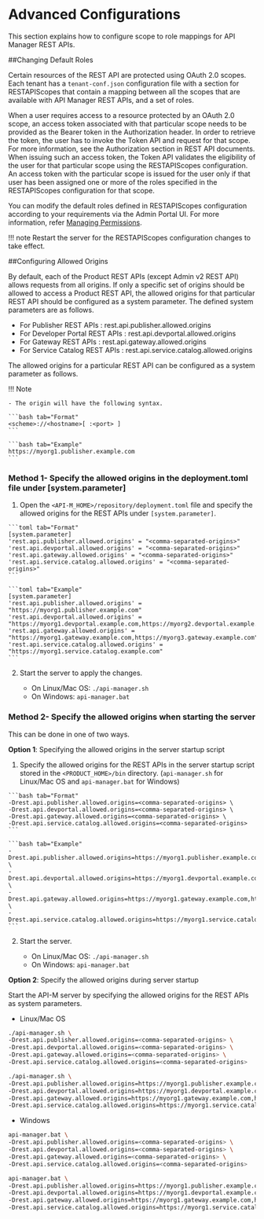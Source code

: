 # Advanced Configurations

This section explains how to configure scope to role mappings for API Manager REST APIs.

##Changing Default Roles

Certain resources of the REST API are protected using OAuth 2.0 scopes. Each tenant has a `tenant-conf.json` configuration file with a section for RESTAPIScopes that contain a mapping between all the scopes that are available with API Manager REST APIs, and a set of roles. 

When a user requires access to a resource protected by an OAuth 2.0 scope, an access token associated with that particular scope needs to be provided as the Bearer token in the Authorization header. In order to retrieve the token, the user has to invoke the Token API and request for that scope. For more information, see the Authorization section in REST API documents. When issuing such an access token, the Token API validates the eligibility of the user for that particular scope using the RESTAPIScopes configuration. An access token with the particular scope is issued for the user only if that user has been assigned one or more of the roles specified in the RESTAPIScopes configuration for that scope.

You can modify the default roles defined in RESTAPIScopes configuration according to your requirements via the Admin Portal UI. For more information, refer [Managing Permissions]({{base_path}}/administer/managing-users-and-roles/managing-permissions/#adding-role-based-permissions). 

!!! note
    Restart the server for the RESTAPIScopes configuration changes to take effect.

##Configuring Allowed Origins

By default, each of the Product REST APIs (except Admin v2 REST API) allows requests from all origins. If only a specific set of origins should be allowed to access a Product REST API, the allowed origins for that particular REST API should be configured as a system parameter. The defined system parameters are as follows.

-   For Publisher REST APIs : rest.api.publisher.allowed.origins
-   For Developer Portal REST APIs : rest.api.devportal.allowed.origins
-   For Gateway REST APIs : rest.api.gateway.allowed.origins
-   For Service Catalog REST APIs : rest.api.service.catalog.allowed.origins

The allowed origins for a particular REST API can be configured as a system parameter as follows.

!!! Note

    - The origin will have the following syntax.

    ```bash tab="Format"
    <scheme>://<hostname>[ :<port> ]
    ```

    ```bash tab="Example"
    https://myorg1.publisher.example.com
    ```

### Method 1- Specify the allowed origins in the deployment.toml file under [system.parameter]

 1.  Open the `<API-M_HOME>/repository/deployment.toml` file and specify the allowed origins for the REST APIs under `[system.parameter]`.

    ```toml tab="Format"
    [system.parameter]
    'rest.api.publisher.allowed.origins' = "<comma-separated-origins>"
    'rest.api.devportal.allowed.origins' = "<comma-separated-origins>"
    'rest.api.gateway.allowed.origins' = "<comma-separated-origins>"
    'rest.api.service.catalog.allowed.origins' = "<comma-separated-origins>"
    ```

    ```toml tab="Example"
    [system.parameter]
    'rest.api.publisher.allowed.origins' = "https://myorg1.publisher.example.com"
    'rest.api.devportal.allowed.origins' = "https://myorg1.devportal.example.com,https://myorg2.devportal.example.com"
    'rest.api.gateway.allowed.origins' = "https://myorg1.gateway.example.com,https://myorg3.gateway.example.com"
    'rest.api.service.catalog.allowed.origins' = "https://myorg1.service.catalog.example.com"
    ```

 2.  Start the server to apply the changes.

      * On Linux/Mac OS: `./api-manager.sh`
      * On Windows: `api-manager.bat`

### Method 2- Specify the allowed origins when starting the server

This can be done in one of two ways.

**Option 1**: Specifying the allowed origins in the server startup script

   1. Specify the allowed origins for the REST APIs in the server startup script stored in the `<PRODUCT_HOME>/bin` directory. (`api-manager.sh` for Linux/Mac OS and `api-manager.bat` for Windows)

    ```bash tab="Format"
    -Drest.api.publisher.allowed.origins=<comma-separated-origins> \
    -Drest.api.devportal.allowed.origins=<comma-separated-origins> \
    -Drest.api.gateway.allowed.origins=<comma-separated-origins> \
    -Drest.api.service.catalog.allowed.origins=<comma-separated-origins>
    ```

    ```bash tab="Example"
    -Drest.api.publisher.allowed.origins=https://myorg1.publisher.example.com \
    -Drest.api.devportal.allowed.origins=https://myorg1.devportal.example.com,https://myorg2.devportal.example.com \
    -Drest.api.gateway.allowed.origins=https://myorg1.gateway.example.com,https://myorg3.gateway.example.com \
    -Drest.api.service.catalog.allowed.origins=https://myorg1.service.catalog.example.com
    ```

   2. Start the server.

      * On Linux/Mac OS: `./api-manager.sh`
      * On Windows: `api-manager.bat`

**Option 2**: Specify the allowed origins during server startup

Start the API-M server by specifying the allowed origins for the REST APIs as system parameters.

   - Linux/Mac OS

```bash tab="Format"
./api-manager.sh \
-Drest.api.publisher.allowed.origins=<comma-separated-origins> \
-Drest.api.devportal.allowed.origins=<comma-separated-origins> \
-Drest.api.gateway.allowed.origins=<comma-separated-origins> \
-Drest.api.service.catalog.allowed.origins=<comma-separated-origins>
```

```bash tab="Example"
./api-manager.sh \
-Drest.api.publisher.allowed.origins=https://myorg1.publisher.example.com \
-Drest.api.devportal.allowed.origins=https://myorg1.devportal.example.com,https://myorg2.devportal.example.com \
-Drest.api.gateway.allowed.origins=https://myorg1.gateway.example.com,https://myorg3.gateway.example.com \
-Drest.api.service.catalog.allowed.origins=https://myorg1.service.catalog.example.com
```

   - Windows

```bash tab="Format"
api-manager.bat \
-Drest.api.publisher.allowed.origins=<comma-separated-origins> \
-Drest.api.devportal.allowed.origins=<comma-separated-origins> \
-Drest.api.gateway.allowed.origins=<comma-separated-origins> \
-Drest.api.service.catalog.allowed.origins=<comma-separated-origins>
```

```bash tab="Example"
api-manager.bat \
-Drest.api.publisher.allowed.origins=https://myorg1.publisher.example.com \
-Drest.api.devportal.allowed.origins=https://myorg1.devportal.example.com,https://myorg2.devportal.example.com \
-Drest.api.gateway.allowed.origins=https://myorg1.gateway.example.com,https://myorg3.gateway.example.com \
-Drest.api.service.catalog.allowed.origins=https://myorg1.service.catalog.example.com
```
